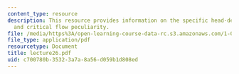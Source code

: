 ```yaml
---
content_type: resource
description: This resource provides information on the specific head-depth diagram,
  and critical flow peculiarity.
file: /media/https%3A/open-learning-course-data-rc.s3.amazonaws.com/1-060-engineering-mechanics-ii-spring-2006/c700780b35323a7a8a56d059b1d808ed_lecture26.pdf
file_type: application/pdf
resourcetype: Document
title: lecture26.pdf
uid: c700780b-3532-3a7a-8a56-d059b1d808ed
---
```

